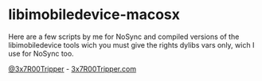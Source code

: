 libimobiledevice-macosx
=======================

Here are a few scripts by me for NoSync and compiled versions of the libimobiledevice tools wich you must give the rights dylibs vars only, wich I use for NoSync too.

<a href="http://twitter.com/3x7R00Tripper">@3x7R00Tripper</a> - <a href="http://3x7R00Tripper.com">3x7R00Tripper.com</a>
